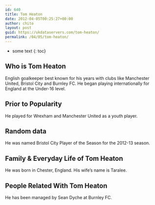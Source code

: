 ```yaml
---
id: 640
title: Tom Heaton
date: 2012-04-05T00:25:27+00:00
author: chito
layout: post
guid: https://ukdataservers.com/tom-heaton/
permalink: /04/05/tom-heaton/
---
```


* some text
{: toc}
          
          
## Who is  Tom Heaton
                  
                  
                  
English goalkeeper best known for his years with clubs like Manchester United, Bristol City and Burnley FC. He began playing internationally for England at the Under-16 level.
                  
                
                
                
## Prior to Popularity 
                  
                  
                  
He played for Wrexham and Manchester United as a youth player.
                  
                
                
                
## Random data 
                  
                  
                  
He was named Bristol City Player of the Season for the 2012-13 season.
                  
                
                
                
## Family & Everyday Life of Tom Heaton
                  
                  
                  
He was born in Chester, England. His wife&#8217;s name is Taralee.
                  
                
                
                
## People Related With  Tom Heaton
                  
                  
                  
He has been managed by Sean Dyche at Burnley FC.
                  
                
              
            
          
          
          
    
    
  
